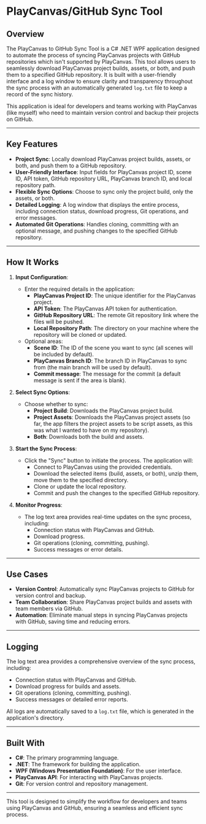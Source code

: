 # PlayCanvas/GitHub Sync Tool

## Overview

The PlayCanvas to GitHub Sync Tool is a C# .NET WPF application designed to automate the process of syncing PlayCanvas projects with GitHub repositories which isn't supported by PlayCanvas. This tool allows users to seamlessly download PlayCanvas project builds, assets, or both, and push them to a specified GitHub repository. It is built with a user-friendly interface and a log window to ensure clarity and transparency throughout the sync process with an automatically generated `log.txt` file to keep a record of the sync history.

This application is ideal for developers and teams working with PlayCanvas (like myself) who need to maintain version control and backup their projects on GitHub.

---

## Key Features

- **Project Sync**: Locally download PlayCanvas project builds, assets, or both, and push them to a GitHub repository.
- **User-Friendly Interface**: Input fields for PlayCanvas project ID, scene ID, API token, GitHub repository URL, PlayCanvas branch ID, and local repository path.
- **Flexible Sync Options**: Choose to sync only the project build, only the assets, or both.
- **Detailed Logging**: A log window that displays the entire process, including connection status, download progress, Git operations, and error messages.
- **Automated Git Operations**: Handles cloning, committing with an optional message, and pushing changes to the specified GitHub repository.

---

## How It Works

1. **Input Configuration**:
   - Enter the required details in the application:
     - **PlayCanvas Project ID**: The unique identifier for the PlayCanvas project.
     - **API Token**: The PlayCanvas API token for authentication.
     - **GitHub Repository URL**: The remote Git repository link where the files will be pushed.
     - **Local Repository Path**: The directory on your machine where the repository will be cloned or updated.
   - Optional areas:
     - **Scene ID**: The ID of the scene you want to sync (all scenes will be included by default).
     - **PlayCanvas Branch ID**: The branch ID in PlayCanvas to sync from (the main branch will be used by default).
     - **Commit message**: The message for the commit (a default message is sent if the area is blank).

2. **Select Sync Options**:
   - Choose whether to sync:
     - **Project Build**: Downloads the PlayCanvas project build.
     - **Project Assets**: Downloads the PlayCanvas project assets (so far, the app filters the project assets to be script assets, as this was what I wanted to have on my repository).
     - **Both**: Downloads both the build and assets.

3. **Start the Sync Process**:
   - Click the "Sync" button to initiate the process. The application will:
     - Connect to PlayCanvas using the provided credentials.
     - Download the selected items (build, assets, or both), unzip them, move them to the specified directory.
     - Clone or update the local repository.
     - Commit and push the changes to the specified GitHub repository.

4. **Monitor Progress**:
   - The log text area provides real-time updates on the sync process, including:
     - Connection status with PlayCanvas and GitHub.
     - Download progress.
     - Git operations (cloning, committing, pushing).
     - Success messages or error details.

---

## Use Cases

- **Version Control**: Automatically sync PlayCanvas projects to GitHub for version control and backup.
- **Team Collaboration**: Share PlayCanvas project builds and assets with team members via GitHub.
- **Automation**: Eliminate manual steps in syncing PlayCanvas projects with GitHub, saving time and reducing errors.

---

## Logging

The log text area provides a comprehensive overview of the sync process, including:

- Connection status with PlayCanvas and GitHub.
- Download progress for builds and assets.
- Git operations (cloning, committing, pushing).
- Success messages or detailed error reports.

All logs are automatically saved to a `log.txt` file, which is generated in the application's directory.

---

## Built With

- **C#**: The primary programming language.
- **.NET**: The framework for building the application.
- **WPF (Windows Presentation Foundation)**: For the user interface.
- **PlayCanvas API**: For interacting with PlayCanvas projects.
- **Git**: For version control and repository management.

---

This tool is designed to simplify the workflow for developers and teams using PlayCanvas and GitHub, ensuring a seamless and efficient sync process.